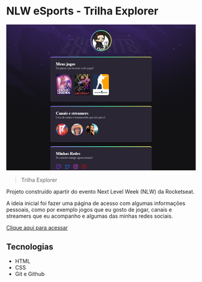 # NLW eSports - Trilha Explorer

![prevew](./.github/preview.png)

> Trilha Explorer

Projeto construído apartir do evento Next Level Week (NLW) da Rocketseat. 

A ideia inicial foi fazer uma página de acesso com algumas informações pessoais, como por exemplo jogos que eu gosto de jogar, canais e streamers que eu acompanho e algumas das minhas redes sociais. 

[Clique aqui para acessar](https://kadducs.github.io/Projeto-NLW/)

## Tecnologias

- HTML
- CSS
- Git e Github
